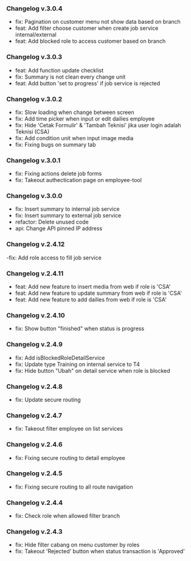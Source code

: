 ### Changelog v.3.0.4
- fix: Pagination on customer menu not show data based on branch
- feat: Add filter choose customer when create job service internal/external
- feat: Add blocked role to access customer based on branch

### Changelog v.3.0.3
- feat: Add function update checklist
- fix: Summary is not clean every change unit
- feat: Add button 'set to progress' if job service is rejected

### Changelog v.3.0.2
- fix: Slow loading when change between screen
- fix: Add time picker when input or edit dailies employee
- fix: Hide 'Cetak Formulir' & 'Tambah Teknisi' jika user login adalah Teknisi (CSA)
- fix: Add condition unit when input image media
- fix: Fixing bugs on summary tab

### Changelog v.3.0.1
- fix: Fixing actions delete job forms
- fix: Takeout authectication page on employee-tool

### Changelog v.3.0.0
- fix: Insert summary to internal job service
- fix: Insert summary to external job service
- refactor: Delete unused code
- api: Change API pinned IP address

### Changelog v.2.4.12
-fix: Add role access to fill job service

### Changelog v.2.4.11
- feat: Add new feature to insert media from web if role is 'CSA'
- feat: Add new feature to update summary from web if role is 'CSA'
- feat: Add new feature to add dailies from web if role is 'CSA'

### Changelog v.2.4.10
- fix: Show button "finished" when status is progress

### Changelog v.2.4.9
- fix: Add isBlockedRoleDetailService
- fix: Update type Training on internal service to T4
- fix: Hide button "Ubah" on detail service when role is blocked

### Changelog v.2.4.8
- fix: Update secure routing

### Changelog v.2.4.7
- fix: Takeout filter employee on list services

### Changelog v.2.4.6
- fix: Fixing secure routing to detail employee

### Changelog v.2.4.5
- fix: Fixing secure routing to all route navigation

### Changelog v.2.4.4
- fix: Check role when allowed filter branch

### Changelog v.2.4.3
- fix: Hide filter cabang on menu customer by roles
- fix: Takeout 'Rejected' button when status transaction is 'Approved'